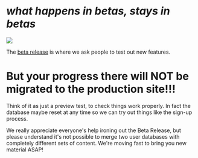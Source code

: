 # *what happens in betas, stays in betas*

![](http://www.hebraico.pro.br/biblia/beta.jpg)

The [beta release](http://beta.freecodecamp.com) is where we ask people to test out new features.

# But your progress there will NOT be migrated to the production site!!! #
Think of it as just a preview test, to check things work properly. In fact the database maybe reset at any time so we can try out things like the sign-up process.

We really appreciate everyone's help ironing out the Beta Release, but please understand it's not possible to merge two user databases with completely different sets of content. We're moving fast to bring you new material ASAP!